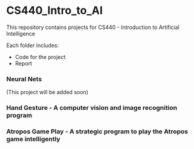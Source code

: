 # CS440_Intro_to_AI

This repository contains projects for CS440 - Introduction to Artificial Intelligence

Each folder includes:

- Code for the project
- Report

### Neural Nets
(This project will be added soon)

### Hand Gesture - A computer vision and image recognition program

### Atropos Game Play - A strategic program to play the Atropos game intelligently


